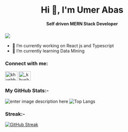 <h1 align="center">Hi 👋, I'm Umer Abas</h1>
<h4 align="center">Self driven MERN Stack Developer</h4> 

### ![](https://komarev.com/ghpvc/?username=techmetascore&color=green)

- 🔭 I’m currently working on React js and Typescript
- 🌱 I’m currently learning Data Mining

<h3 align="left">Connect with me:</h3>
<p align="left">
<a href="https://linkedin.com/in/umer-abas-a16088177" target="blank"><img align="center" src="https://cdn.jsdelivr.net/npm/simple-icons@3.0.1/icons/linkedin.svg" alt="khushboogoel01" height="30" width="40" /></a>
<a href="https://instagram.com/umerabaskhan" target="blank"><img align="center" src="https://cdn.jsdelivr.net/npm/simple-icons@3.0.1/icons/instagram.svg" alt="_khushboo.goel" height="30" width="40" /></a>
</p>

### My GitHub Stats:-
![enter image description here](https://github-readme-stats.vercel.app/api?username=Techmetascore&&show_icons=true&title_color=blue&icon_color=blue&text_color=black&bg_color=white&count_private=true)  ![Top Langs](https://github-readme-stats.vercel.app/api/top-langs/?username=Techmetascore&layout=compact&langs_count=5)

### Streak:-
[![GitHub Streak](https://github-readme-streak-stats.herokuapp.com?user=techmetascore&theme=dark)](https://git.io/streak-stats)


<!--
**SalmanK81099/Techmetascore** is a ✨ _special_ ✨ repository because its `README.md` (this file) appears on your GitHub profile.

Here are some ideas to get you started:

- 🔭 I’m currently working on ...
- 🌱 I’m currently learning ...
- 👯 I’m looking to collaborate on ...
- 🤔 I’m looking for help with ...
- 💬 Ask me about ...
- 📫 How to reach me: ...
- 😄 Pronouns: ...
- ⚡ Fun fact: ...
-->
